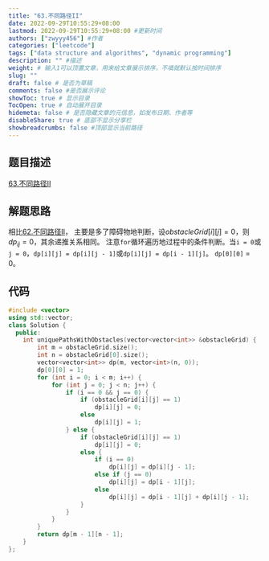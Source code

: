 ```yaml
---
title: "63.不同路径II"
date: 2022-09-29T10:55:29+08:00
lastmod: 2022-09-29T10:55:29+08:00 #更新时间
authors: ["zwyyy456"] #作者
categories: ["leetcode"]
tags: ["data structure and algorithms", "dynamic programming"]
description: "" #描述
weight: # 输入1可以顶置文章，用来给文章展示排序，不填就默认按时间排序
slug: ""
draft: false # 是否为草稿
comments: false #是否展示评论
showToc: true # 显示目录
TocOpen: true # 自动展开目录
hidemeta: false # 是否隐藏文章的元信息，如发布日期、作者等
disableShare: true # 底部不显示分享栏
showbreadcrumbs: false #顶部显示当前路径
---
```

## 题目描述
[63.不同路径II](https://leetcode.cn/problems/unique-paths-ii/)

## 解题思路
相比[62.不同路径II](https://zwyyy456.vercel.app/zh/posts/tech/509.fibonacci-number/)， 主要是多了障碍物地判断，设$obstacleGrid[i][j] = 0$，则$dp_{{i}{j}} = 0$，其余递推关系相同。
注意`for`循环遍历地过程中的条件判断。当`i = 0`或`j = 0`，`dp[i][j] = dp[i][j - 1]`或`dp[i][j] = dp[i - 1][j]`。
`dp[0][0]` = 0。

## 代码
```cpp
#include <vector>
using std::vector;
class Solution {
  public:
    int uniquePathsWithObstacles(vector<vector<int>> &obstacleGrid) {
        int m = obstacleGrid.size();
        int n = obstacleGrid[0].size();
        vector<vector<int>> dp(m, vector<int>(n, 0));
        dp[0][0] = 1;
        for (int i = 0; i < m; i++) {
            for (int j = 0; j < n; j++) {
                if (i == 0 && j == 0) {
                    if (obstacleGrid[i][j] == 1)
                        dp[i][j] = 0;
                    else
                        dp[i][j] = 1;
                } else {
                    if (obstacleGrid[i][j] == 1)
                        dp[i][j] = 0;
                    else {
                        if (i == 0)
                            dp[i][j] = dp[i][j - 1];
                        else if (j == 0)
                            dp[i][j] = dp[i - 1][j];
                        else
                            dp[i][j] = dp[i - 1][j] + dp[i][j - 1];
                    }
                }
            }
        }
        return dp[m - 1][n - 1];
    }
};
```

